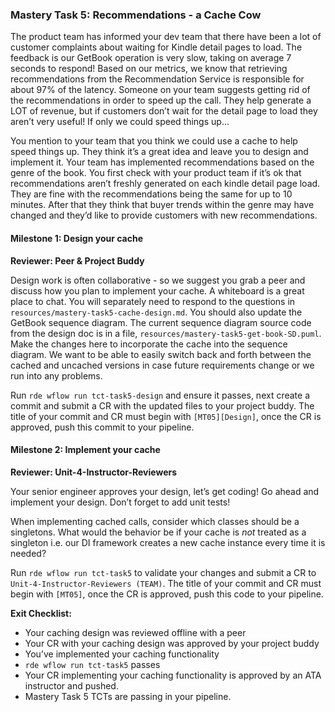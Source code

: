 ###  Mastery Task 5: Recommendations - a Cache Cow
The product team has informed your dev team that there have been a lot of customer complaints about waiting for Kindle
detail pages to load. The feedback is our GetBook operation is very slow, taking on average 7 seconds to
respond! Based on our metrics, we know that retrieving recommendations from the Recommendation Service is responsible
for about 97% of the latency. Someone on your team suggests getting rid of the recommendations in order to speed up the
call. They help generate a LOT of revenue, but if customers don’t wait for the detail page to load they aren’t very
useful! If only we could speed things up...

You mention to your team that you think we could use a cache to help speed things up. They think it’s a great idea and
leave you to design and implement it. Your team has implemented recommendations based on the genre of the book. You
first check with your product team if it’s ok that recommendations aren’t freshly generated on each kindle detail page
load. They are fine with the recommendations being the same for up to 10 minutes. After that they think that buyer
trends within the genre may have changed and they’d like to provide customers with new recommendations.

#### Milestone 1: Design your cache

**Reviewer: Peer & Project Buddy**

Design work is often collaborative - so we suggest you grab a peer and discuss how you plan to implement your cache. A
whiteboard is a great place to chat. You will separately need to respond to the questions in
`resources/mastery-task5-cache-design.md`. You should also update the GetBook sequence diagram. The current sequence
diagram source code from the design doc is in a file, `resources/mastery-task5-get-book-SD.puml`. Make the changes here
to incorporate the cache into the sequence diagram. We want to be able to easily switch back and forth between the
cached and uncached versions in case future requirements change or we run into any problems.

Run `rde wflow run tct-task5-design` and ensure it passes, next create a commit and submit a CR with the updated files
to your project buddy. The title of your commit and CR must begin with `[MT05][Design]`, once the CR is approved, push
this commit to your pipeline.

#### Milestone 2: Implement your cache

**Reviewer: Unit-4-Instructor-Reviewers**

Your senior engineer approves your design, let’s get coding! Go ahead and implement your design. Don’t forget to add
unit tests!

When implementing cached calls, consider which classes should be a singletons. What would the
behavior be if your cache is *not* treated as a singleton i.e. our DI framework creates a new cache instance every
time it is needed?

Run `rde wflow run tct-task5` to validate your changes and submit a CR to `Unit-4-Instructor-Reviewers (TEAM)`. The
title of your commit and CR must begin with `[MT05]`, once the CR is approved, push this code to your pipeline.

**Exit Checklist:**

* Your caching design was reviewed offline with a peer
* Your CR with your caching design was approved by your project buddy
* You’ve implemented your caching functionality
* `rde wflow run tct-task5` passes
* Your CR implementing your caching functionality is approved by an ATA instructor and pushed.
* Mastery Task 5 TCTs are passing in your pipeline.
